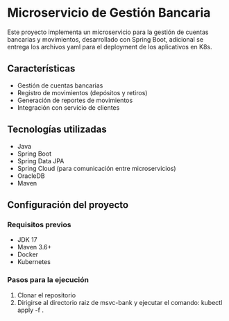# Microservicio de Gestión Bancaria

Este proyecto implementa un microservicio para la gestión de cuentas bancarias y movimientos, desarrollado con Spring Boot, adicional se entrega los archivos yaml para el deployment de los aplicativos en K8s.

## Características

- Gestión de cuentas bancarias
- Registro de movimientos (depósitos y retiros)
- Generación de reportes de movimientos
- Integración con servicio de clientes

## Tecnologías utilizadas

- Java
- Spring Boot 
- Spring Data JPA
- Spring Cloud (para comunicación entre microservicios)
- OracleDB
- Maven

## Configuración del proyecto

### Requisitos previos

- JDK 17
- Maven 3.6+
- Docker 
- Kubernetes

### Pasos para la ejecución

1. Clonar el repositorio
2. Dirigirse al directorio raiz de msvc-bank y ejecutar el comando: kubectl apply -f . 
